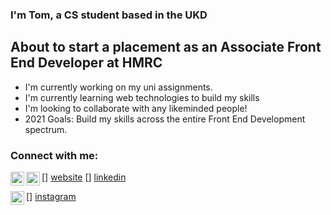 ### I'm Tom, a CS student based in the UKD

## About to start a placement as an Associate Front End Developer at HMRC
- I'm currently working on my uni assignments.
- I'm currently learning web technologies to build my skills
- I'm looking to collaborate with any likeminded people!
- 2021 Goals: Build my skills across the entire Front End Development spectrum.

### Connect with me:
[<img align="left" alt="My Website" width="22px" src="http://tshaw.co.uk/images/resume.png" />] [website]
[<img align="left" alt="Linkedin" width="22px" src="https://cdn.jsdelivr.net/npm/simple-icons@v3/icons/linkedin.svg" />] [linkedin]

[<img align="left" alt="Instagram" width="22px" src="https://cdn.jsdelivr.net/npm/simple-icons@v3/icons/instagram.svg" />] [instagram]

<br />

[website]: http://tshaw.co.uk
[linkedin]: https://www.linkedin.com/in/tom-shaw99/
[instagram]: https://www.instagram.com/1tomshaw/
